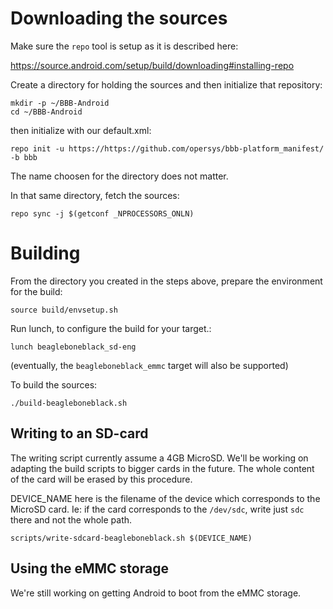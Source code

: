 # Downloading the sources

Make sure the `repo` tool is setup as it is described here:

https://source.android.com/setup/build/downloading#installing-repo

Create a directory for holding the sources and then initialize that repository:

```
mkdir -p ~/BBB-Android
cd ~/BBB-Android
```

then initialize with our default.xml:

```
repo init -u https://https://github.com/opersys/bbb-platform_manifest/ -b bbb
```

The name choosen for the directory does not matter. 

In that same directory, fetch the sources:

```
repo sync -j $(getconf _NPROCESSORS_ONLN)
```

# Building

From the directory you created in the steps above, prepare the environment for the build:

```
source build/envsetup.sh
```

Run lunch, to configure the build for your target.:

```
lunch beagleboneblack_sd-eng
```

(eventually, the ```beagleboneblack_emmc``` target will also be supported)

To build the sources:

```
./build-beagleboneblack.sh
```

## Writing to an SD-card

The writing script currently assume a 4GB MicroSD. We'll be working on adapting the build scripts to bigger cards in the future. The whole content of the card will be erased by this procedure.

DEVICE_NAME here is the filename of the device which corresponds to the MicroSD card. Ie: if the card corresponds to the ```/dev/sdc```, write just ```sdc``` there and not the whole path.

```
scripts/write-sdcard-beagleboneblack.sh $(DEVICE_NAME)
```

## Using the eMMC storage

We're still working on getting Android to boot from the eMMC storage.
